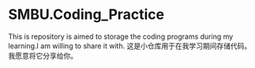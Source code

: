 # SMBU.Coding_Practice
This is repository is aimed to storage the coding programs during my learning.I am willing to share it with.
这是小仓库用于在我学习期间存储代码。我愿意将它分享给你。
